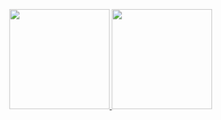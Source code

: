 <div align="justify">
  <a href="https://github.com/LucasMendes97">
    <img  height="180px" src="https://github-readme-stats.vercel.app/api?username=LucasMendes97&show_icons=true&theme=synthwave&count_private=true"/>
    <img  height="180px" src="https://github-readme-stats.vercel.app/api/top-langs/?username=LucasMendes97&layout=compact&langs_count=8&theme=synthwave"/>
  </a>
</div>
